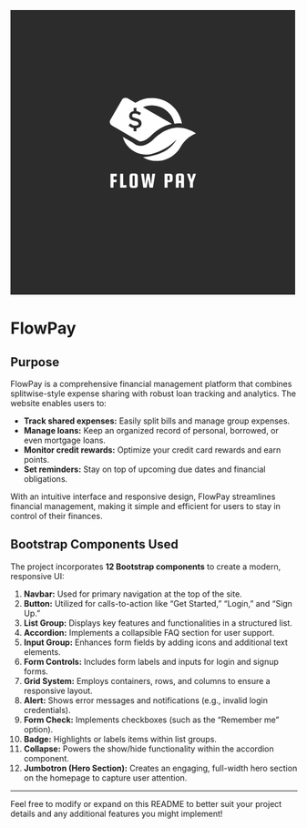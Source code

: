 ![Logo](images/logo_white.png)
# FlowPay

## Purpose
FlowPay is a comprehensive financial management platform that combines splitwise-style expense sharing with robust loan tracking and analytics. The website enables users to:
- **Track shared expenses:** Easily split bills and manage group expenses.
- **Manage loans:** Keep an organized record of personal, borrowed, or even mortgage loans.
- **Monitor credit rewards:** Optimize your credit card rewards and earn points.
- **Set reminders:** Stay on top of upcoming due dates and financial obligations.

With an intuitive interface and responsive design, FlowPay streamlines financial management, making it simple and efficient for users to stay in control of their finances.

## Bootstrap Components Used
The project incorporates **12 Bootstrap components** to create a modern, responsive UI:

1. **Navbar:** Used for primary navigation at the top of the site.
2. **Button:** Utilized for calls-to-action like “Get Started,” “Login,” and “Sign Up.”
3. **List Group:** Displays key features and functionalities in a structured list.
4. **Accordion:** Implements a collapsible FAQ section for user support.
5. **Input Group:** Enhances form fields by adding icons and additional text elements.
6. **Form Controls:** Includes form labels and inputs for login and signup forms.
7. **Grid System:** Employs containers, rows, and columns to ensure a responsive layout.
8. **Alert:** Shows error messages and notifications (e.g., invalid login credentials).
9. **Form Check:** Implements checkboxes (such as the “Remember me” option).
10. **Badge:** Highlights or labels items within list groups.
11. **Collapse:** Powers the show/hide functionality within the accordion component.
12. **Jumbotron (Hero Section):** Creates an engaging, full-width hero section on the homepage to capture user attention.

---

Feel free to modify or expand on this README to better suit your project details and any additional features you might implement!
